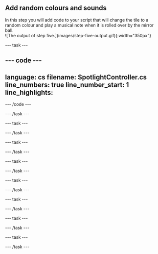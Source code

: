 ## Add random colours and sounds

<div style="display: flex; flex-wrap: wrap">
<div style="flex-basis: 200px; flex-grow: 1; margin-right: 15px;">
In this step you will add code to your script that will change the tile to a random colour and play a musical note when it is rolled over by the mirror ball. 
</div>
<div>
![The output of step five.](images/step-five-output.gif){:width="350px"}
</div>
</div>

--- task ---

--- code ---
---
language: cs
filename: SpotlightController.cs
line_numbers: true
line_number_start: 1
line_highlights: 
---


--- /code ---

--- /task ---

--- task ---



--- /task ---

--- task ---



--- /task ---

--- task ---



--- /task ---

--- task ---



--- /task ---

--- task ---



--- /task ---

--- task ---



--- /task ---

--- task ---



--- /task ---